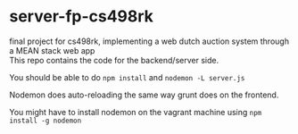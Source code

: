 # server-fp-cs498rk
final project for cs498rk, implementing a web dutch auction system through a MEAN stack web app
<br>
This repo contains the code for the backend/server side.

You should be able to do
`npm install` and `nodemon -L server.js`

Nodemon does auto-reloading the same way grunt does on the frontend.

You might have to install nodemon on the vagrant machine using
`npm install -g nodemon`
